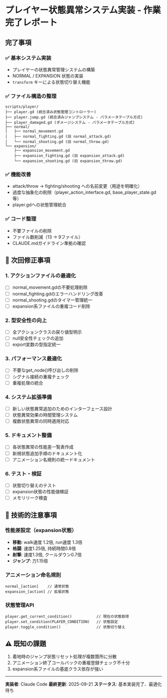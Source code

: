 # プレイヤー状態異常システム実装 - 作業完了レポート

## 完了事項

### ✅ 基本システム実装
- プレイヤーの状態異常管理システムの構築
- NORMAL / EXPANSION 状態の実装
- `transform` キーによる状態切り替え機能

### ✅ ファイル構造の整理
```
scripts/player/
├── player.gd (統合済み状態管理コントローラー)
├── player.jump.gd (統合済みジャンプシステム - パラメータテーブル方式)
├── player_damaged.gd (ダメージシステム - パラメータテーブル方式)
├── normal/
│   ├── normal_movement.gd
│   ├── normal_fighting.gd (旧 normal_attack.gd)
│   └── normal_shooting.gd (旧 normal_throw.gd)
└── expansion/
    ├── expansion_movement.gd
    ├── expansion_fighting.gd (旧 expansion_attack.gd)
    └── expansion_shooting.gd (旧 expansion_throw.gd)
```

### ✅ 機能改善
- attack/throw → fighting/shooting への名前変更（用途を明確化）
- 過度な抽象化の削除（player_action_interface.gd, base_player_state.gd等）
- player.gdへの状態管理統合

### ✅ コード整理
- 不要ファイルの削除
- ファイル数削減（13 → 9ファイル）
- CLAUDE.mdガイドライン準拠の確認

## 🔧 次回修正事項

### 1. アクションファイルの最適化
- [ ] normal_movement.gdの不要処理削除
- [ ] normal_fighting.gdのエラーハンドリング改善
- [ ] normal_shooting.gdのタイマー管理統一
- [ ] expansion系ファイルの重複コード削除

### 2. 型安全性の向上
- [ ] 全アクションクラスの戻り値型明示
- [ ] null安全性チェックの追加
- [ ] export変数の型指定統一

### 3. パフォーマンス最適化
- [ ] 不要なget_node()呼び出しの削除
- [ ] シグナル接続の重複チェック
- [ ] 重複処理の統合

### 4. システム拡張準備
- [ ] 新しい状態異常追加のためのインターフェース設計
- [ ] 状態異常効果の時間管理システム
- [ ] 複数状態異常の同時適用対応

### 5. ドキュメント整備
- [ ] 各状態異常の性能差一覧表作成
- [ ] 新規状態追加手順のドキュメント化
- [ ] アニメーション名規則の統一ドキュメント

### 6. テスト・検証
- [ ] 状態切り替えのテスト
- [ ] expansion状態の性能値検証
- [ ] メモリリーク検査

## 📝 技術的注意事項

### 性能差設定（expansion状態）
- **移動**: walk速度 1.2倍, run速度 1.3倍
- **格闘**: 速度1.25倍, 持続時間0.8倍
- **射撃**: 速度1.3倍, クールダウン0.7倍
- **ジャンプ**: 力1.15倍

### アニメーション命名規則
```
normal_[action]    // 通常状態
expansion_[action] // 拡張状態
```

### 状態管理API
```gdscript
player.get_current_condition()           // 現在の状態取得
player.set_condition(PLAYER_CONDITION)   // 状態設定
player.toggle_condition()                // 状態切り替え
```

## ⚠️ 既知の課題
1. 着地時のジャンプ状態リセット処理が複数箇所に分散
2. アニメーション終了コールバックの重複登録チェック不十分
3. expansion系ファイルの基底クラス依存が強い

---
**実装者**: Claude Code
**最終更新**: 2025-09-21
**ステータス**: 基本実装完了、最適化待ち